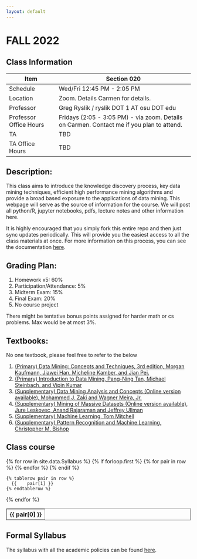 ```yaml
---
layout: default
---
```




<link rel="stylesheet" type="text/css" href="https://cdn.datatables.net/1.10.21/css/jquery.dataTables.min.css" />
<script src="https://code.jquery.com/jquery-3.5.1.js"></script>
<script src="https://cdn.datatables.net/1.10.21/js/jquery.dataTables.min.js"></script>  


# FALL 2022

## Class Information

Item                     | Section 020                  
------------------------ | -----------                  
Schedule                 | Wed/Fri 12:45 PM - 2:05 PM   
 Location                | Zoom. Details Carmen for details.
 Professor               | Greg Ryslik / ryslik DOT 1 AT osu DOT edu
 Professor Office Hours  | Fridays (2:05 - 3:05 PM) - via zoom. Details on Carmen. Contact me if you plan to attend.
 TA                      | TBD
 TA Office Hours         | TBD                         



## Description: 
This class aims to introduce the knowledge discovery process, key data mining techniques, efficient high performance mining algorithms and provide a broad based exposure to the applications of data mining. This webpage will serve as the source of information for the course. We will post all python/R, jupyter notebooks, pdfs, lecture notes and other information here.
	
It is highly encouraged that you simply fork this entire repo and then just sync updates periodically. This will provide you the easiest access to all the class materials at once. For more information on this process, you can see the documentation [here](https://docs.github.com/en/get-started/quickstart/fork-a-repo). 

## Grading Plan: 
1. Homework x5: 60%
2. Participation/Attendance: 5%
3. Midterm Exam: 15%
4. Final Exam: 20%
5. No course project

There might be tentative bonus points assigned for harder math or cs problems. Max would be at most 3%. 

## Textbooks:
No one textbook, please feel free to refer to the below


1. [(Primary) Data Mining: Concepts and Techniques, 3rd edition, Morgan Kaufmann, Jiawei Han, Micheline Kamber, and Jian Pei.](http://hanj.cs.illinois.edu/bk3/)
2. [(Primary) Introduction to Data Mining, Pang-Ning Tan, Michael Steinbach, and Vipin Kumar](http://www-users.cs.umn.edu/~kumar/dmbook/index.php)
3. [(Supplementary) Data Mining Analysis and Concepts (Online version available), Mohammed J. Zaki and Wagner Meira, Jr.](http://www.dataminingbook.info/pmwiki.php/Main/BookDownload)
4. [(Supplementary) Mining of Massive Datasets (Online version available), Jure Leskovec, Anand Rajaraman and Jeffrey Ullman](http://www.mmds.org/)
5. [(Supplementary) Machine Learning, Tom Mitchell](http://www.cs.cmu.edu/~tom/mlbook.html)
6. [(Supplementary) Pattern Recognition and Machine Learning, Christopher M. Bishop](http://research.microsoft.com/en-us/um/people/cmbishop/prml/)

## Class course

<table class="display" border=1 frame=sides rules=all>
  {% for row in site.data.Syllabus %}
    {% if forloop.first %}
    <tr>
      {% for pair in row %}
        <th>{{ pair[0] }}</th>
      {% endfor %}
    </tr>
    {% endif %}

    {% tablerow pair in row %}
      {{ 	pair[1] }}
    {% endtablerow %}
  {% endfor %}
</table>

## Formal Syllabus
The syllabus with all the academic policies can be found [here](/cse5243/course_materials/syllabus/CSE5243-GRyslik-V1.docx). 
